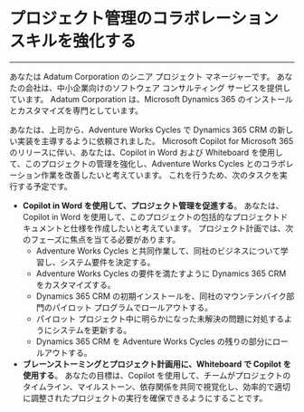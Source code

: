# プロジェクト管理のコラボレーション スキルを強化する
---
あなたは Adatum Corporation のシニア プロジェクト マネージャーです。 あなたの会社は、中小企業向けのソフトウェア コンサルティング サービスを提供しています。 Adatum Corporation は、Microsoft Dynamics 365 のインストールとカスタマイズを専門としています。

あなたは、上司から、Adventure Works Cycles で Dynamics 365 CRM の新しい実装を主導するように依頼されました。 Microsoft Copilot for Microsoft 365 のリリースに伴い、あなたは、Copilot in Word および Whiteboard を使用して、このプロジェクトの管理を強化し、Adventure Works Cycles とのコラボレーション作業を改善したいと考えています。 これを行うため、次のタスクを実行する予定です。

 -  **Copilot in Word を使用して、プロジェクト管理を促進する**。 あなたは、Copilot in Word を使用して、このプロジェクトの包括的なプロジェクトドキュメントと仕様を作成したいと考えています。 プロジェクト計画では、次のフェーズに焦点を当てる必要があります。
     -  Adventure Works Cycles と共同作業して、同社のビジネスについて学習し、システム要件を決定する。
     -  Adventure Works Cycles の要件を満たすように Dynamics 365 CRM をカスタマイズする。
     -  Dynamics 365 CRM の初期インストールを、同社のマウンテンバイク部門のパイロット プログラムでロールアウトする。
     -  パイロット プロジェクト中に明らかになった未解決の問題に対処するようにシステムを更新する。
     -  Dynamics 365 CRM を Adventure Works Cycles の残りの部分にロールアウトする。
 -  **ブレーンストーミングとプロジェクト計画用に、Whiteboard で Copilot を使用する**。 あなたの目標は、Copilot を使用して、チームがプロジェクトのタイムライン、マイルストーン、依存関係を共同で視覚化し、効率的で適切に調整されたプロジェクトの実行を確保できるようにすることです。

